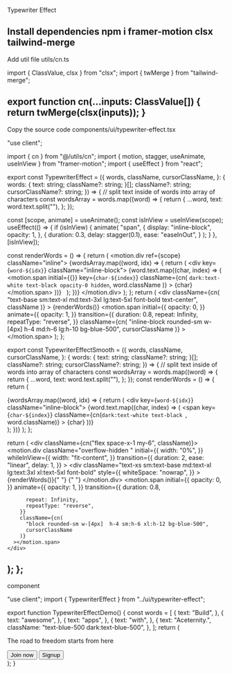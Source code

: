 Typewriter Effect

Install dependencies
npm i framer-motion clsx tailwind-merge
----

Add util file
utils/cn.ts


import { ClassValue, clsx } from "clsx";
import { twMerge } from "tailwind-merge";
 
export function cn(...inputs: ClassValue[]) {
  return twMerge(clsx(inputs));
}
-----

Copy the source code
components/ui/typewriter-effect.tsx

"use client";

import { cn } from "@/utils/cn";
import { motion, stagger, useAnimate, useInView } from "framer-motion";
import { useEffect } from "react";

export const TypewriterEffect = ({
  words,
  className,
  cursorClassName,
}: {
  words: {
    text: string;
    className?: string;
  }[];
  className?: string;
  cursorClassName?: string;
}) => {
  // split text inside of words into array of characters
  const wordsArray = words.map((word) => {
    return {
      ...word,
      text: word.text.split(""),
    };
  });

  const [scope, animate] = useAnimate();
  const isInView = useInView(scope);
  useEffect(() => {
    if (isInView) {
      animate(
        "span",
        {
          display: "inline-block",
          opacity: 1,
        },
        {
          duration: 0.3,
          delay: stagger(0.1),
          ease: "easeInOut",
        }
      );
    }
  }, [isInView]);

  const renderWords = () => {
    return (
      <motion.div ref={scope} className="inline">
        {wordsArray.map((word, idx) => {
          return (
            <div key={`word-${idx}`} className="inline-block">
              {word.text.map((char, index) => (
                <motion.span
                  initial={{}}
                  key={`char-${index}`}
                  className={cn(
                    `dark:text-white text-black opacity-0 hidden`,
                    word.className
                  )}
                >
                  {char}
                </motion.span>
              ))}
              &nbsp;
            </div>
          );
        })}
      </motion.div>
    );
  };
  return (
    <div
      className={cn(
        "text-base sm:text-xl md:text-3xl lg:text-5xl font-bold text-center",
        className
      )}
    >
      {renderWords()}
      <motion.span
        initial={{
          opacity: 0,
        }}
        animate={{
          opacity: 1,
        }}
        transition={{
          duration: 0.8,
          repeat: Infinity,
          repeatType: "reverse",
        }}
        className={cn(
          "inline-block rounded-sm w-[4px] h-4 md:h-6 lg:h-10 bg-blue-500",
          cursorClassName
        )}
      ></motion.span>
    </div>
  );
};

export const TypewriterEffectSmooth = ({
  words,
  className,
  cursorClassName,
}: {
  words: {
    text: string;
    className?: string;
  }[];
  className?: string;
  cursorClassName?: string;
}) => {
  // split text inside of words into array of characters
  const wordsArray = words.map((word) => {
    return {
      ...word,
      text: word.text.split(""),
    };
  });
  const renderWords = () => {
    return (
      <div>
        {wordsArray.map((word, idx) => {
          return (
            <div key={`word-${idx}`} className="inline-block">
              {word.text.map((char, index) => (
                <span
                  key={`char-${index}`}
                  className={cn(`dark:text-white text-black `, word.className)}
                >
                  {char}
                </span>
              ))}
              &nbsp;
            </div>
          );
        })}
      </div>
    );
  };

  return (
    <div className={cn("flex space-x-1 my-6", className)}>
      <motion.div
        className="overflow-hidden "
        initial={{
          width: "0%",
        }}
        whileInView={{
          width: "fit-content",
        }}
        transition={{
          duration: 2,
          ease: "linear",
          delay: 1,
        }}
      >
        <div
          className="text-xs sm:text-base md:text-xl lg:text:3xl xl:text-5xl font-bold"
          style={{
            whiteSpace: "nowrap",
          }}
        >
          {renderWords()}{" "}
        </div>{" "}
      </motion.div>
      <motion.span
        initial={{
          opacity: 0,
        }}
        animate={{
          opacity: 1,
        }}
        transition={{
          duration: 0.8,

          repeat: Infinity,
          repeatType: "reverse",
        }}
        className={cn(
          "block rounded-sm w-[4px]  h-4 sm:h-6 xl:h-12 bg-blue-500",
          cursorClassName
        )}
      ></motion.span>
    </div>
  );
};
----
component

"use client";
import { TypewriterEffect } from "../ui/typewriter-effect";

export function TypewriterEffectDemo() {
  const words = [
    {
      text: "Build",
    },
    {
      text: "awesome",
    },
    {
      text: "apps",
    },
    {
      text: "with",
    },
    {
      text: "Aceternity.",
      className: "text-blue-500 dark:text-blue-500",
    },
  ];
  return (
    <div className="flex flex-col items-center justify-center h-[40rem] ">
      <p className="text-neutral-600 dark:text-neutral-200 text-base  mb-10">
        The road to freedom starts from here
      </p>
      <TypewriterEffect words={words} />
      <div className="flex flex-col md:flex-row space-y-4 md:space-y-0 space-x-0 md:space-x-4 mt-10">
        <button className="w-40 h-10 rounded-xl bg-black border dark:border-white border-transparent text-white text-sm">
          Join now
        </button>
        <button className="w-40 h-10 rounded-xl bg-white text-black border border-black  text-sm">
          Signup
        </button>
      </div>
    </div>
  );
}
